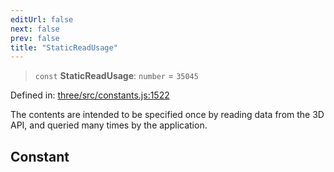 ```yaml
---
editUrl: false
next: false
prev: false
title: "StaticReadUsage"
---
```


> `const` **StaticReadUsage**: `number` = `35045`

Defined in: [three/src/constants.js:1522](https://github.com/DefinitelyMaybe/three-i18n/blob/fa57b79433d1c349ffb23a78727299c8d4190136/three/src/constants.js#L1522)

The contents are intended to be specified once by reading data from the 3D API, and queried
many times by the application.

## Constant
